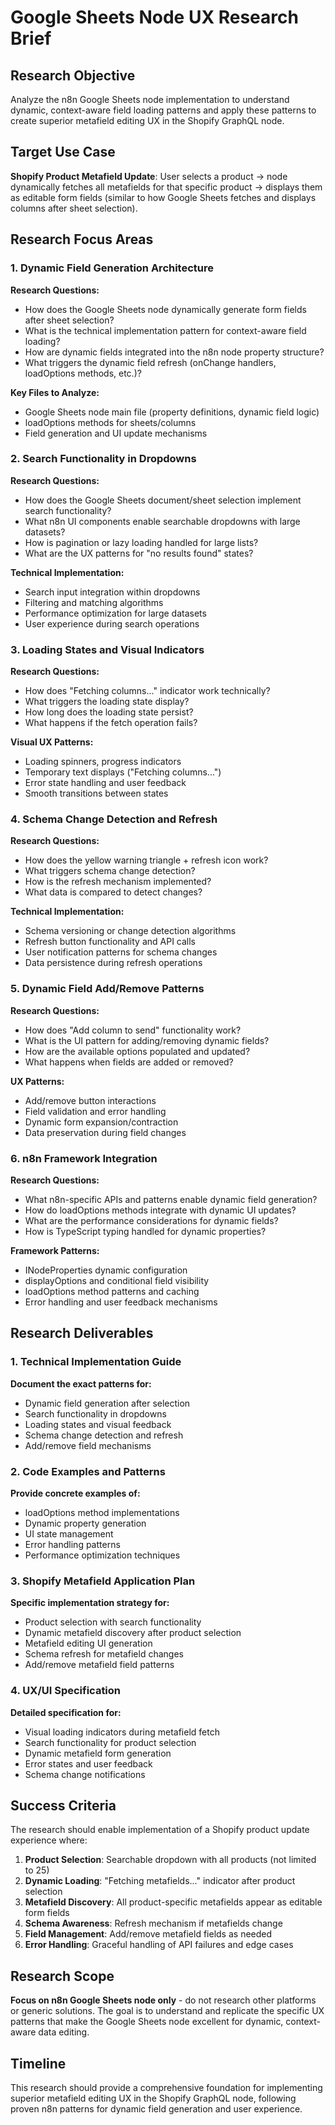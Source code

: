 # Google Sheets Node UX Research Brief

## Research Objective
Analyze the n8n Google Sheets node implementation to understand dynamic, context-aware field loading patterns and apply these patterns to create superior metafield editing UX in the Shopify GraphQL node.

## Target Use Case
**Shopify Product Metafield Update**: User selects a product → node dynamically fetches all metafields for that specific product → displays them as editable form fields (similar to how Google Sheets fetches and displays columns after sheet selection).

## Research Focus Areas

### 1. Dynamic Field Generation Architecture
**Research Questions:**
- How does the Google Sheets node dynamically generate form fields after sheet selection?
- What is the technical implementation pattern for context-aware field loading?
- How are dynamic fields integrated into the n8n node property structure?
- What triggers the dynamic field refresh (onChange handlers, loadOptions methods, etc.)?

**Key Files to Analyze:**
- Google Sheets node main file (property definitions, dynamic field logic)
- loadOptions methods for sheets/columns
- Field generation and UI update mechanisms

### 2. Search Functionality in Dropdowns
**Research Questions:**
- How does the Google Sheets document/sheet selection implement search functionality?
- What n8n UI components enable searchable dropdowns with large datasets?
- How is pagination or lazy loading handled for large lists?
- What are the UX patterns for "no results found" states?

**Technical Implementation:**
- Search input integration within dropdowns
- Filtering and matching algorithms
- Performance optimization for large datasets
- User experience during search operations

### 3. Loading States and Visual Indicators
**Research Questions:**
- How does "Fetching columns..." indicator work technically?
- What triggers the loading state display?
- How long does the loading state persist?
- What happens if the fetch operation fails?

**Visual UX Patterns:**
- Loading spinners, progress indicators
- Temporary text displays ("Fetching columns...")
- Error state handling and user feedback
- Smooth transitions between states

### 4. Schema Change Detection and Refresh
**Research Questions:**
- How does the yellow warning triangle + refresh icon work?
- What triggers schema change detection?
- How is the refresh mechanism implemented?
- What data is compared to detect changes?

**Technical Implementation:**
- Schema versioning or change detection algorithms
- Refresh button functionality and API calls
- User notification patterns for schema changes
- Data persistence during refresh operations

### 5. Dynamic Field Add/Remove Patterns
**Research Questions:**
- How does "Add column to send" functionality work?
- What is the UI pattern for adding/removing dynamic fields?
- How are the available options populated and updated?
- What happens when fields are added or removed?

**UX Patterns:**
- Add/remove button interactions
- Field validation and error handling
- Dynamic form expansion/contraction
- Data preservation during field changes

### 6. n8n Framework Integration
**Research Questions:**
- What n8n-specific APIs and patterns enable dynamic field generation?
- How do loadOptions methods integrate with dynamic UI updates?
- What are the performance considerations for dynamic fields?
- How is TypeScript typing handled for dynamic properties?

**Framework Patterns:**
- INodeProperties dynamic configuration
- displayOptions and conditional field visibility
- loadOptions method patterns and caching
- Error handling and user feedback mechanisms

## Research Deliverables

### 1. Technical Implementation Guide
**Document the exact patterns for:**
- Dynamic field generation after selection
- Search functionality in dropdowns
- Loading states and visual feedback
- Schema change detection and refresh
- Add/remove field mechanisms

### 2. Code Examples and Patterns
**Provide concrete examples of:**
- loadOptions method implementations
- Dynamic property generation
- UI state management
- Error handling patterns
- Performance optimization techniques

### 3. Shopify Metafield Application Plan
**Specific implementation strategy for:**
- Product selection with search functionality
- Dynamic metafield discovery after product selection
- Metafield editing UI generation
- Schema refresh for metafield changes
- Add/remove metafield field patterns

### 4. UX/UI Specification
**Detailed specification for:**
- Visual loading indicators during metafield fetch
- Search functionality for product selection
- Dynamic metafield form generation
- Error states and user feedback
- Schema change notifications

## Success Criteria
The research should enable implementation of a Shopify product update experience where:

1. **Product Selection**: Searchable dropdown with all products (not limited to 25)
2. **Dynamic Loading**: "Fetching metafields..." indicator after product selection
3. **Metafield Discovery**: All product-specific metafields appear as editable form fields
4. **Schema Awareness**: Refresh mechanism if metafields change
5. **Field Management**: Add/remove metafield fields as needed
6. **Error Handling**: Graceful handling of API failures and edge cases

## Research Scope
**Focus on n8n Google Sheets node only** - do not research other platforms or generic solutions. The goal is to understand and replicate the specific UX patterns that make the Google Sheets node excellent for dynamic, context-aware data editing.

## Timeline
This research should provide a comprehensive foundation for implementing superior metafield editing UX in the Shopify GraphQL node, following proven n8n patterns for dynamic field generation and user experience.

